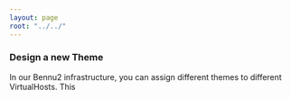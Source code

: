 ```yaml
---
layout: page
root: "../../"
---
```


### Design a new Theme

In our Bennu2 infrastructure, you can assign different themes to different VirtualHosts.
This 